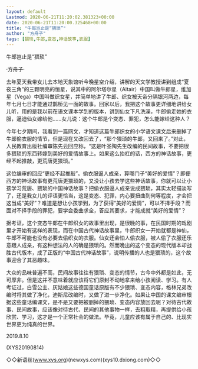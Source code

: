 ```yaml
---
layout: default
Lastmod: 2020-06-21T11:20:02.381323+00:00
date: 2020-06-21T11:20:00.325468+00:00
title: "牛郎岂止是“猥琐”"
author: "方舟子"
tags: [猥琐,牛郎,变态,神话故事,衣服]
---
```


牛郎岂止是“猥琐”

·方舟子·

去年夏天我带女儿去本地天象馆听今晚星空介绍，讲解的天文学教授讲到组成“夏夜三角”的三颗明亮的恒星，说其中的阿尔塔尔星（Altair）中国叫做牛郎星，维加星（Vega）中国叫做织女星，并简单地讲了牛郎、织女被天帝分隔银河两边，每年七月七日才能通过鹊桥见一面的故事。回家以后，我把这个故事更详细地讲给女儿听，用的是我以前在语文课本学到的版本，讲到仙女下凡洗澡，牛郎偷走她的衣服，逼迫仙女嫁给他……女儿说：这个牛郎是个变态、罪犯，怎么能嫁给这种人？

今年七夕期间，我看到一篇网文，才知道这篇牛郎织女的小学语文课文后来删掉了牛郎偷衣服的情节，但是现在又改回去了，“那个猥琐的牛郎，又回来了。”对此，人民教育出版社编审陈先云回应称，“这是叶圣陶先生改编的民间故事，不要把很多猥琐的东西转嫁到美好的爱情故事上。如果这么抬杠的话，西方的神话故事，更经不起推敲，更荒唐更猥琐。”

这位编审的回应“更经不起推敲”。偷衣服逼人成亲，算哪门子“美好的爱情”？即便西方的神话故事有更荒唐更猥琐的，又没让小孩去学这些神话故事，你就可以让小孩学习荒唐、猥琐的中国神话故事？把偷衣服逼人成亲说成猥琐，其实太轻描淡写了，还是我女儿的评语更恰当，这是变态、犯罪，内心要扭曲到何等程度，才会把这当成“美好”？难道是想让小孩学到，为了获得“美好的爱情”，可以不择手段？而面对不择手段的罪犯，要学会委曲求全，答应其要求，才能成就“美好的爱情”？

据考证，这个变态牛郎在牛郎织女的故事里出现，是很晚的事，在民国时期的戏剧里才开始有这样的表现，而在中国古代神话故事里，牛郎织女一开始就都是神仙，牛郎不可能也没有必要去偷织女的衣服。仙女还会怕人偷衣服，被人偷了衣服还乐意跟人成亲，有这种想法的人的确是猥琐的。然而晚出的这个变态的现代版本却战胜古代版本，成了正版的“中国古代神话故事”，说明传播的人也是猥琐的，这个故事迎合了其恶趣味。

大众的品味普遍不高，民间故事往往有猥琐、变态的情节，古今中外都是如此，无可厚非。但是这并不意味着就应该将它们原封不动地拿来给小孩阅读、学习。有人考证过，白雪公主、灰姑娘这些德国童话原版有不少猥琐、变态内容，格林兄弟改编时将其做了净化，迪斯尼改编时，又做了进一步净化。如果让中国的课文编审根据这些童话编课文，是不是又要把被删掉的猥琐、变态内容放回去呢？对待古代故事、民间故事，应该像对待古代、民间的其他事物一样，去粗取精，再提供给小孩欣赏、学习，这才是一个正常社会的做法。毕竟，儿童应该有属于自己的、比现实世界更为纯真的世界。

2019.8.10

(XYS20190814)

◇◇新语丝(www.xys.org)(newxys.com)(xys10.dxiong.com)◇◇

